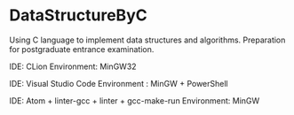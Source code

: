 # DataStructureByC
Using C language to implement data structures and algorithms. Preparation for postgraduate entrance examination.

IDE: CLion		Environment: MinGW32

IDE: Visual Studio Code  Environment : MinGW + PowerShell

IDE: Atom   + linter-gcc + linter +  gcc-make-run  Environment: MinGW